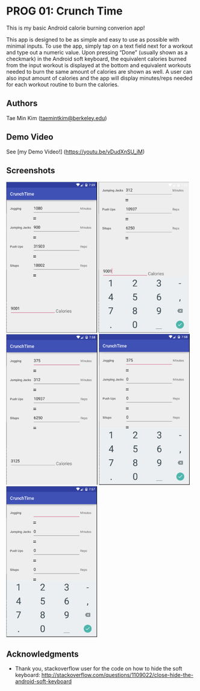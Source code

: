 # PROG 01: Crunch Time

This is my basic Android calorie burning converion app!

This app is designed to be as simple and easy to use as possible with minimal inputs. To use the app, simply tap on a text field next for a workout and type out a numeric value. Upon pressing “Done” (usually shown as a checkmark) in the Android soft keyboard, the equivalent calories burned from the input workout is displayed at the bottom and equivalent workouts needed to burn the same amount of calories are shown as well. A user can also input amount of calories and the app will display minutes/reps needed for each workout routine to burn the calories. 


## Authors

Tae Min Kim ([taemintkim@berkeley.edu](mailto:taemintkim@berkeley.edu))

## Demo Video

See [my Demo Video!] (https://youtu.be/vDudXnSU_iM)

## Screenshots

<img src="screenshots/1.png" height="400" alt="Screenshot"/>
<img src="screenshots/2.png" height="400" alt="Screenshot"/>
<img src="screenshots/3.png" height="400" alt="Screenshot"/>
<img src="screenshots/4.png" height="400" alt="Screenshot"/>
<img src="screenshots/5.png" height="400" alt="Screenshot"/>


## Acknowledgments

* Thank you, stackoverflow user for the code on how to hide the soft keyboard: http://stackoverflow.com/questions/1109022/close-hide-the-android-soft-keyboard

